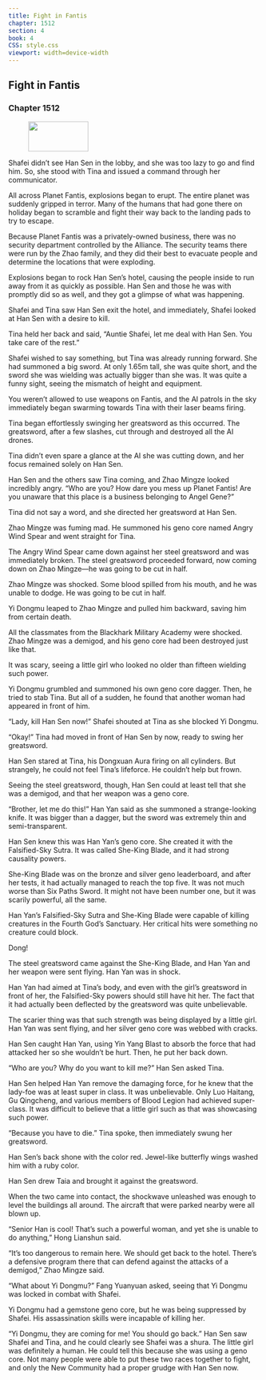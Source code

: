 ```yaml
---
title: Fight in Fantis
chapter: 1512
section: 4
book: 4
CSS: style.css
viewport: width=device-width
---
```


## Fight in Fantis

### Chapter 1512

<figure>
	<img src="../Images/gem.gif" alt="" id="gem" width="120" height="60" />
</figure>

Shafei didn’t see Han Sen in the lobby, and she was too lazy to go and find him. So, she stood with Tina and issued a command through her communicator.

All across Planet Fantis, explosions began to erupt. The entire planet was suddenly gripped in terror. Many of the humans that had gone there on holiday began to scramble and fight their way back to the landing pads to try to escape.

Because Planet Fantis was a privately-owned business, there was no security department controlled by the Alliance. The security teams there were run by the Zhao family, and they did their best to evacuate people and determine the locations that were exploding.

Explosions began to rock Han Sen’s hotel, causing the people inside to run away from it as quickly as possible. Han Sen and those he was with promptly did so as well, and they got a glimpse of what was happening.

Shafei and Tina saw Han Sen exit the hotel, and immediately, Shafei looked at Han Sen with a desire to kill.

Tina held her back and said, “Auntie Shafei, let me deal with Han Sen. You take care of the rest.”

Shafei wished to say something, but Tina was already running forward. She had summoned a big sword. At only 1.65m tall, she was quite short, and the sword she was wielding was actually bigger than she was. It was quite a funny sight, seeing the mismatch of height and equipment.

You weren’t allowed to use weapons on Fantis, and the AI patrols in the sky immediately began swarming towards Tina with their laser beams firing.

Tina began effortlessly swinging her greatsword as this occurred. The greatsword, after a few slashes, cut through and destroyed all the AI drones.

Tina didn’t even spare a glance at the AI she was cutting down, and her focus remained solely on Han Sen.

Han Sen and the others saw Tina coming, and Zhao Mingze looked incredibly angry. “Who are you? How dare you mess up Planet Fantis! Are you unaware that this place is a business belonging to Angel Gene?”

Tina did not say a word, and she directed her greatsword at Han Sen.

Zhao Mingze was fuming mad. He summoned his geno core named Angry Wind Spear and went straight for Tina.

The Angry Wind Spear came down against her steel greatsword and was immediately broken. The steel greatsword proceeded forward, now coming down on Zhao Mingze—he was going to be cut in half.

Zhao Mingze was shocked. Some blood spilled from his mouth, and he was unable to dodge. He was going to be cut in half.

Yi Dongmu leaped to Zhao Mingze and pulled him backward, saving him from certain death.

All the classmates from the Blackhark Military Academy were shocked. Zhao Mingze was a demigod, and his geno core had been destroyed just like that.

It was scary, seeing a little girl who looked no older than fifteen wielding such power.

Yi Dongmu grumbled and summoned his own geno core dagger. Then, he tried to stab Tina. But all of a sudden, he found that another woman had appeared in front of him.

“Lady, kill Han Sen now!” Shafei shouted at Tina as she blocked Yi Dongmu.

“Okay!” Tina had moved in front of Han Sen by now, ready to swing her greatsword.

Han Sen stared at Tina, his Dongxuan Aura firing on all cylinders. But strangely, he could not feel Tina’s lifeforce. He couldn’t help but frown.

Seeing the steel greatsword, though, Han Sen could at least tell that she was a demigod, and that her weapon was a geno core.

“Brother, let me do this!” Han Yan said as she summoned a strange-looking knife. It was bigger than a dagger, but the sword was extremely thin and semi-transparent.

Han Sen knew this was Han Yan’s geno core. She created it with the Falsified-Sky Sutra. It was called She-King Blade, and it had strong causality powers.

She-King Blade was on the bronze and silver geno leaderboard, and after her tests, it had actually managed to reach the top five. It was not much worse than Six Paths Sword. It might not have been number one, but it was scarily powerful, all the same.

Han Yan’s Falsified-Sky Sutra and She-King Blade were capable of killing creatures in the Fourth God’s Sanctuary. Her critical hits were something no creature could block.

Dong!

The steel greatsword came against the She-King Blade, and Han Yan and her weapon were sent flying. Han Yan was in shock.

Han Yan had aimed at Tina’s body, and even with the girl’s greatsword in front of her, the Falsified-Sky powers should still have hit her. The fact that it had actually been deflected by the greatsword was quite unbelievable.

The scarier thing was that such strength was being displayed by a little girl. Han Yan was sent flying, and her silver geno core was webbed with cracks.

Han Sen caught Han Yan, using Yin Yang Blast to absorb the force that had attacked her so she wouldn’t be hurt. Then, he put her back down.

“Who are you? Why do you want to kill me?” Han Sen asked Tina.

Han Sen helped Han Yan remove the damaging force, for he knew that the lady-foe was at least super in class. It was unbelievable. Only Luo Haitang, Gu Qingcheng, and various members of Blood Legion had achieved super-class. It was difficult to believe that a little girl such as that was showcasing such power.

“Because you have to die.” Tina spoke, then immediately swung her greatsword.

Han Sen’s back shone with the color red. Jewel-like butterfly wings washed him with a ruby color.

Han Sen drew Taia and brought it against the greatsword.

When the two came into contact, the shockwave unleashed was enough to level the buildings all around. The aircraft that were parked nearby were all blown up.

“Senior Han is cool! That’s such a powerful woman, and yet she is unable to do anything,” Hong Lianshun said.

“It’s too dangerous to remain here. We should get back to the hotel. There’s a defensive program there that can defend against the attacks of a demigod,” Zhao Mingze said.

“What about Yi Dongmu?” Fang Yuanyuan asked, seeing that Yi Dongmu was locked in combat with Shafei.

Yi Dongmu had a gemstone geno core, but he was being suppressed by Shafei. His assassination skills were incapable of killing her.

“Yi Dongmu, they are coming for me! You should go back.” Han Sen saw Shafei and Tina, and he could clearly see Shafei was a shura. The little girl was definitely a human. He could tell this because she was using a geno core. Not many people were able to put these two races together to fight, and only the New Community had a proper grudge with Han Sen now.
